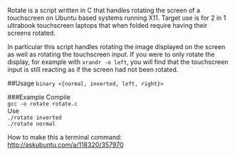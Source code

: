 Rotate is a script written in C that handles rotating the screen of a touchscreen on Ubuntu based systems running X11. Target use is for 2 in 1 ultrabook touchscreen laptops that when folded require having their screens rotated.

In particular this script handles rotating the image displayed on the screen as well as rotating the touchscreen input.
If you were to only rotate the display, for example with `xrandr -o left`, you will find that the touchscreen input is still reacting as if the screen had not been rotated.

##Usage 
`binary <{normal, inverted, left, right}>`

###Example
Compile <br/>
 `gcc -o rotate rotate.c`<br/>
Use <br/>
`./rotate inverted`<br/>
`./rotate normal`


How to make this a terminal command:
http://askubuntu.com/a/118320/357970